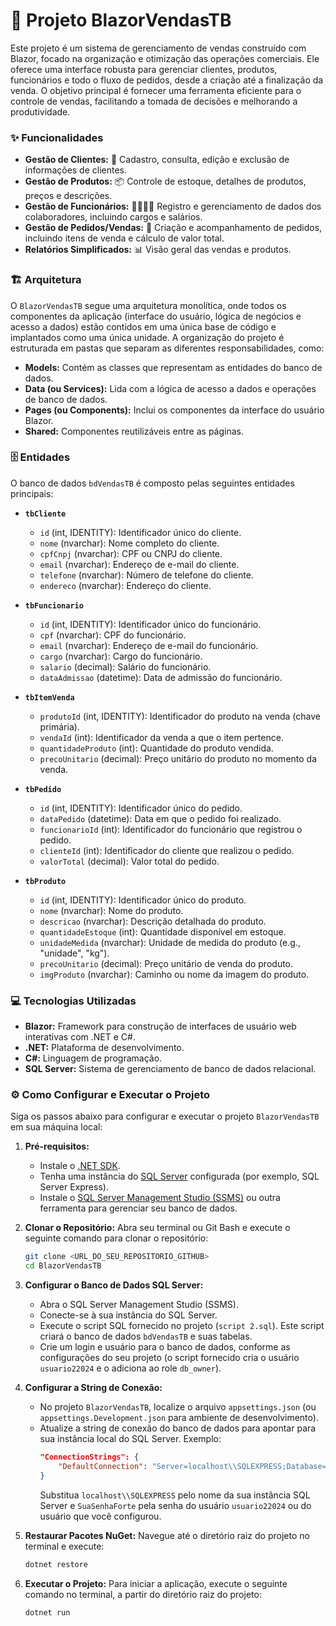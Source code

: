 # 🚀 Projeto BlazorVendasTB

Este projeto é um sistema de gerenciamento de vendas construído com Blazor, focado na organização e otimização das operações comerciais. Ele oferece uma interface robusta para gerenciar clientes, produtos, funcionários e todo o fluxo de pedidos, desde a criação até a finalização da venda. O objetivo principal é fornecer uma ferramenta eficiente para o controle de vendas, facilitando a tomada de decisões e melhorando a produtividade.

### ✨ Funcionalidades

* **Gestão de Clientes:** 👥 Cadastro, consulta, edição e exclusão de informações de clientes.
* **Gestão de Produtos:** 📦 Controle de estoque, detalhes de produtos, preços e descrições.
* **Gestão de Funcionários:** 👨‍💼👩‍💼 Registro e gerenciamento de dados dos colaboradores, incluindo cargos e salários.
* **Gestão de Pedidos/Vendas:** 🛒 Criação e acompanhamento de pedidos, incluindo itens de venda e cálculo de valor total.
* **Relatórios Simplificados:** 📊 Visão geral das vendas e produtos.

### 🏗️ Arquitetura

O `BlazorVendasTB` segue uma arquitetura monolítica, onde todos os componentes da aplicação (interface do usuário, lógica de negócios e acesso a dados) estão contidos em uma única base de código e implantados como uma única unidade. A organização do projeto é estruturada em pastas que separam as diferentes responsabilidades, como:

* **Models:** Contém as classes que representam as entidades do banco de dados.
* **Data (ou Services):** Lida com a lógica de acesso a dados e operações de banco de dados.
* **Pages (ou Components):** Inclui os componentes da interface do usuário Blazor.
* **Shared:** Componentes reutilizáveis entre as páginas.

### 🗄️ Entidades

O banco de dados `bdVendasTB` é composto pelas seguintes entidades principais:

* **`tbCliente`**
    * `id` (int, IDENTITY): Identificador único do cliente.
    * `nome` (nvarchar): Nome completo do cliente.
    * `cpfCnpj` (nvarchar): CPF ou CNPJ do cliente.
    * `email` (nvarchar): Endereço de e-mail do cliente.
    * `telefone` (nvarchar): Número de telefone do cliente.
    * `endereco` (nvarchar): Endereço do cliente.

* **`tbFuncionario`**
    * `id` (int, IDENTITY): Identificador único do funcionário.
    * `cpf` (nvarchar): CPF do funcionário.
    * `email` (nvarchar): Endereço de e-mail do funcionário.
    * `cargo` (nvarchar): Cargo do funcionário.
    * `salario` (decimal): Salário do funcionário.
    * `dataAdmissao` (datetime): Data de admissão do funcionário.

* **`tbItemVenda`**
    * `produtoId` (int, IDENTITY): Identificador do produto na venda (chave primária).
    * `vendaId` (int): Identificador da venda a que o item pertence.
    * `quantidadeProduto` (int): Quantidade do produto vendida.
    * `precoUnitario` (decimal): Preço unitário do produto no momento da venda.

* **`tbPedido`**
    * `id` (int, IDENTITY): Identificador único do pedido.
    * `dataPedido` (datetime): Data em que o pedido foi realizado.
    * `funcionarioId` (int): Identificador do funcionário que registrou o pedido.
    * `clienteId` (int): Identificador do cliente que realizou o pedido.
    * `valorTotal` (decimal): Valor total do pedido.

* **`tbProduto`**
    * `id` (int, IDENTITY): Identificador único do produto.
    * `nome` (nvarchar): Nome do produto.
    * `descricao` (nvarchar): Descrição detalhada do produto.
    * `quantidadeEstoque` (int): Quantidade disponível em estoque.
    * `unidadeMedida` (nvarchar): Unidade de medida do produto (e.g., "unidade", "kg").
    * `precoUnitario` (decimal): Preço unitário de venda do produto.
    * `imgProduto` (nvarchar): Caminho ou nome da imagem do produto.

### 💻 Tecnologias Utilizadas

* **Blazor:** Framework para construção de interfaces de usuário web interativas com .NET e C#.
* **.NET:** Plataforma de desenvolvimento.
* **C#:** Linguagem de programação.
* **SQL Server:** Sistema de gerenciamento de banco de dados relacional.

### ⚙️ Como Configurar e Executar o Projeto

Siga os passos abaixo para configurar e executar o projeto `BlazorVendasTB` em sua máquina local:

1.  **Pré-requisitos:**
    * Instale o [.NET SDK](https://dotnet.microsoft.com/download).
    * Tenha uma instância do [SQL Server](https://www.microsoft.com/en-us/sql-server/sql-server-downloads) configurada (por exemplo, SQL Server Express).
    * Instale o [SQL Server Management Studio (SSMS)](https://docs.microsoft.com/pt-br/sql/ssms/download-sql-server-management-studio-ssms?view=sql-server-ver16) ou outra ferramenta para gerenciar seu banco de dados.

2.  **Clonar o Repositório:**
    Abra seu terminal ou Git Bash e execute o seguinte comando para clonar o repositório:
    ```bash
    git clone <URL_DO_SEU_REPOSITORIO_GITHUB>
    cd BlazorVendasTB
    ```

3.  **Configurar o Banco de Dados SQL Server:**
    * Abra o SQL Server Management Studio (SSMS).
    * Conecte-se à sua instância do SQL Server.
    * Execute o script SQL fornecido no projeto (`script 2.sql`). Este script criará o banco de dados `bdVendasTB` e suas tabelas.
    * Crie um login e usuário para o banco de dados, conforme as configurações do seu projeto (o script fornecido cria o usuário `usuario22024` e o adiciona ao role `db_owner`).

4.  **Configurar a String de Conexão:**
    * No projeto `BlazorVendasTB`, localize o arquivo `appsettings.json` (ou `appsettings.Development.json` para ambiente de desenvolvimento).
    * Atualize a string de conexão do banco de dados para apontar para sua instância local do SQL Server. Exemplo:
        ```json
        "ConnectionStrings": {
            "DefaultConnection": "Server=localhost\\SQLEXPRESS;Database=bdVendasTB;User ID=usuario22024;Password=SuaSenhaForte;Trusted_Connection=False;MultipleActiveResultSets=true"
        }
        ```
        Substitua `localhost\\SQLEXPRESS` pelo nome da sua instância SQL Server e `SuaSenhaForte` pela senha do usuário `usuario22024` ou do usuário que você configurou.

5.  **Restaurar Pacotes NuGet:**
    Navegue até o diretório raiz do projeto no terminal e execute:
    ```bash
    dotnet restore
    ```

6.  **Executar o Projeto:**
    Para iniciar a aplicação, execute o seguinte comando no terminal, a partir do diretório raiz do projeto:
    ```bash
    dotnet run
    ```
